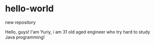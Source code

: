 # hello-world
new repository

Hello, guys!
I'am Yuriy, i am 31 old aged engineer who try hard to study Java programming!
